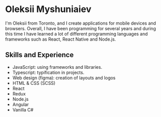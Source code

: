 # Oleksii Myshuniaiev
I'm Oleksii from Toronto, and I create applications for mobile devices and browsers. Overall, I have been programming for several years and during this time I have learned a lot of different programming languages and frameworks such as React, React Native and Node.js. 

## Skills and Experience
* JavaScript: using frameworks and libraries.
* Typescript: typification in projects.
* Web design (figma): creation of layouts and logos
* HTML & CSS (SCSS)
* React
* Redux
* Node.js
* Angular
* Vanilla C#

